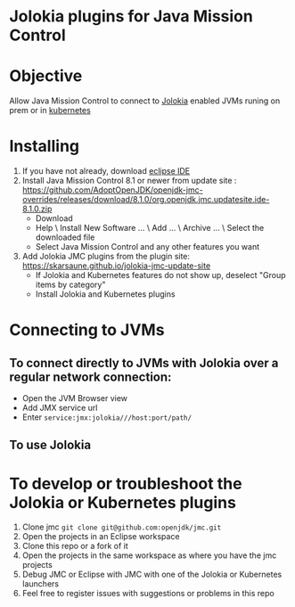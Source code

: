 # Jolokia plugins for Java Mission Control

# Objective
Allow Java Mission Control to connect to [Jolokia](https://jolokia.org) enabled JVMs runing on prem or in [kubernetes](https://kubernetes.io)

# Installing
1. If you have not already, download [eclipse IDE](https://www.eclipse.org/downloads/)
2. Install Java Mission Control 8.1 or newer from update site : https://github.com/AdoptOpenJDK/openjdk-jmc-overrides/releases/download/8.1.0/org.openjdk.jmc.updatesite.ide-8.1.0.zip
   - Download
   - Help \ Install New Software ... \ Add ... \ Archive ... \ Select the downloaded file
   - Select Java Mission Control and any other features you want
3. Add Jolokia JMC plugins from the plugin site: https://skarsaune.github.io/jolokia-jmc-update-site
   - If Jolokia and Kubernetes features do not show up, deselect "Group items by category"
   - Install Jolokia and Kubernetes plugins

# Connecting to JVMs
## To connect directly to JVMs with Jolokia over a regular network connection:
   - Open the JVM Browser view
   - Add JMX service url
   - Enter `service:jmx:jolokia///host:port/path/`
## To use Jolokia





# To develop or troubleshoot the Jolokia or Kubernetes plugins
1. Clone jmc `git clone git@github.com:openjdk/jmc.git`
2. Open the projects in an Eclipse workspace
3. Clone this repo or a fork of it
4. Open the projects in the same workspace as where you have the jmc projects
5. Debug JMC or Eclipse with JMC with one of the Jolokia or Kubernetes launchers
6. Feel free to register issues with suggestions or problems in this repo